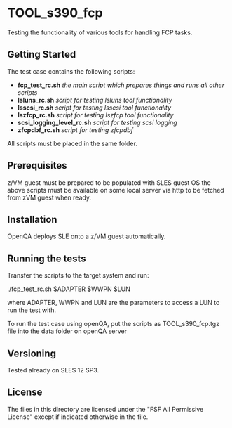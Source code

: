 # TOOL_s390_fcp

Testing the functionality of various tools for handling FCP tasks.


## Getting Started

The test case contains the following scripts:
- **fcp_test_rc.sh** *the main script which prepares things and runs all other scripts*
- **lsluns_rc.sh** *script for testing lsluns tool functionality*
- **lsscsi_rc.sh** *script for testing lsscsi tool functionality*
- **lszfcp_rc.sh** *script for testing lszfcp tool functionality*
- **scsi_logging_level_rc.sh** *script for testing scsi logging*
- **zfcpdbf_rc.sh** *script for testing zfcpdbf*

All scripts must be placed in the same folder.

## Prerequisites

z/VM guest must be prepared to be populated with SLES guest OS
the above scripts must be available on some local server via http to be fetched from zVM guest when ready.

## Installation

OpenQA deploys SLE onto a z/VM guest automatically.

## Running the tests

Transfer the scripts to the target system and run:

  ./fcp_test_rc.sh $ADAPTER $WWPN $LUN

where ADAPTER, WWPN and LUN are the parameters to access a  LUN to run the test with.

To run the test case using openQA, put the scripts as TOOL_s390_fcp.tgz file into the data folder on openQA server


## Versioning

Tested already on SLES 12 SP3.

## License

The files in this directory are licensed under the "FSF All Permissive License" except if indicated otherwise in the file.
